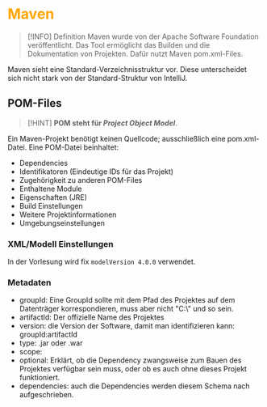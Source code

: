 # <font color = "orange">Maven</font>
>[!INFO] Definition
>Maven wurde von der Apache Software Foundation veröffentlicht. Das Tool ermöglicht das Builden und die Dokumentation von Projekten. Dafür nutzt Maven pom.xml-Files.

Maven sieht eine Standard-Verzeichnisstruktur vor. Diese unterscheidet sich nicht stark von der Standard-Struktur von IntelliJ.

## POM-Files
>[!HINT] **POM steht für *Project Object Model***.

Ein Maven-Projekt benötigt keinen Quellcode; ausschließlich eine pom.xml-Datei.
Eine POM-Datei beinhaltet:
- Dependencies
- Identifikatoren (Eindeutige IDs für das Projekt)
- Zugehörigkeit zu anderen POM-Files
- Enthaltene Module
- Eigenschaften (JRE)
- Build Einstellungen
- Weitere Projektinformationen
- Umgebungseinstellungen

### XML/Modell Einstellungen
In der Vorlesung wird fix `modelVersion 4.0.0` verwendet.

### Metadaten
- groupId: Eine GroupId sollte mit dem Pfad des Projektes auf dem Datenträger korrespondieren, muss aber nicht "C:\\" und so sein.
- artifactId: Der offizielle Name des Projektes
- version: die Version der Software, damit man identifizieren kann: groupId:artifactId
- type: .jar oder .war
- scope:
- optional: Erklärt, ob die Dependency zwangsweise zum Bauen des Projektes verfügbar sein muss, oder ob es auch ohne dieses Projekt funktioniert.
- dependencies: auch die Dependencies werden diesem Schema nach aufgeschrieben.
